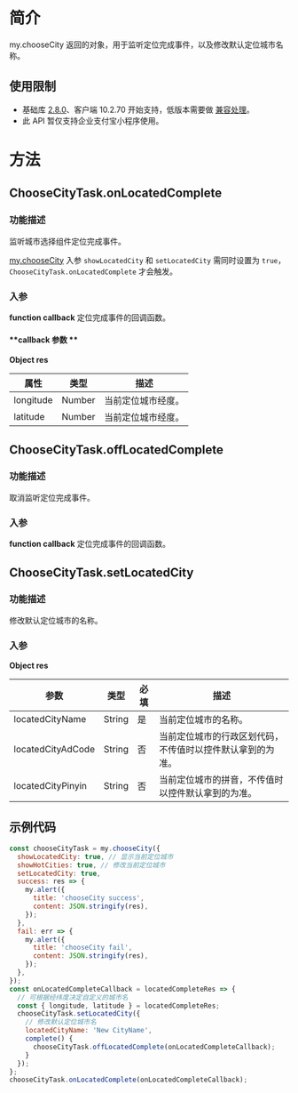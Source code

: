# 简介

my.chooseCity 返回的对象，用于监听定位完成事件，以及修改默认定位城市名称。

## 使用限制

- 基础库 [2.8.0](https://opendocs.alipay.com/mini/framework/lib-upgrade-v2)、客户端 10.2.70 开始支持，低版本需要做 [兼容处理](https://opendocs.alipay.com/mini/framework/compatibility)。
- 此 API 暂仅支持企业支付宝小程序使用。

# 方法

## ChooseCityTask.onLocatedComplete

### 功能描述
监听城市选择组件定位完成事件。

[my.chooseCity](https://opendocs.alipay.com/mini/api/ui-city) 入参 `showLocatedCity` 和 `setLocatedCity` 需同时设置为 `true`，`ChooseCityTask.onLocatedComplete` 才会触发。

### 入参
**function callback** 定位完成事件的回调函数。

#### **callback 参数 ** 
**Object res**

| **属性** | **类型** | **描述** |
| --- | --- | --- |
| longitude | Number | 当前定位城市经度。 |
| latitude | Number | 当前定位城市经度。 |

## ChooseCityTask.offLocatedComplete

### 功能描述
取消监听定位完成事件。

### 入参
**function callback** 定位完成事件的回调函数。

## ChooseCityTask.setLocatedCity

### 功能描述
修改默认定位城市的名称。

### 入参
**Object res**

| **参数** | **类型** | **必填** | **描述** |
| --- | --- | --- | --- |
| locatedCityName | String | 是 | 当前定位城市的名称。 |
| locatedCityAdCode | String | 否 | 当前定位城市的行政区划代码，不传值时以控件默认拿到的为准。 |
| locatedCityPinyin | String | 否 | 当前定位城市的拼音，不传值时以控件默认拿到的为准。 |


## 示例代码
```javascript
const chooseCityTask = my.chooseCity({
  showLocatedCity: true, // 显示当前定位城市
  showHotCities: true, // 修改当前定位城市
  setLocatedCity: true,
  success: res => {
    my.alert({
      title: 'chooseCity success',
      content: JSON.stringify(res),
    });
  },
  fail: err => {
    my.alert({
      title: 'chooseCity fail',
      content: JSON.stringify(res),
    });
  },
});
const onLocatedCompleteCallback = locatedCompleteRes => {
  // 可根据经纬度决定自定义的城市名
  const { longitude, latitude } = locatedCompleteRes;
  chooseCityTask.setLocatedCity({
    // 修改默认定位城市名
    locatedCityName: 'New CityName',
    complete() {
      chooseCityTask.offLocatedComplete(onLocatedCompleteCallback);
    }
  });
};
chooseCityTask.onLocatedComplete(onLocatedCompleteCallback);
```
